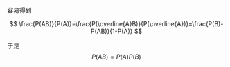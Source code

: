 容易得到

$$
\frac{P(AB)}{P(A)}=\frac{P(\overline{A}B)}{P(\overline{A})}=\frac{P(B)-P(AB)}{1-P(A)}
$$

于是$$P(AB)=P(A)P(B)$$
